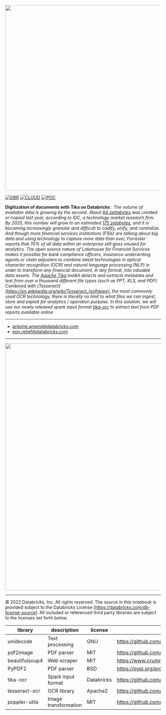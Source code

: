<img src=https://d1r5llqwmkrl74.cloudfront.net/notebooks/fs-lakehouse-logo.png width="600px">

[![DBR](https://img.shields.io/badge/DBR-11.3ML-red?logo=databricks&style=for-the-badge)](https://docs.databricks.com/release-notes/runtime/11.3ml.html)
[![CLOUD](https://img.shields.io/badge/CLOUD-ALL-blue?logo=googlecloud&style=for-the-badge)](https://databricks.com/try-databricks)
[![POC](https://img.shields.io/badge/POC-2_days-green?style=for-the-badge)](https://databricks.com/try-databricks)

**Digitization of documents with Tika on Databricks** : *The volume of available data is growing by the second. About [64 zettabytes](https://www.wsj.com/articles/how-to-understand-the-data-explosion-11638979214) was created or copied last year, according to IDC, a technology market research firm. By 2025, this number will grow to an estimated [175 zetabytes](https://www.statista.com/statistics/871513/worldwide-data-created/),  and it is becoming increasingly granular and difficult to codify, unify, and centralize. And though more financial services institutions (FSIs) are talking about big data and using technology to capture more data than ever, Forrester reports that 70% of all data within an enterprise still goes unused for analytics. The open source nature of Lakehouse for Financial Services makes it possible for bank compliance officers, insurance underwriting agents or claim adjusters to combine latest technologies in optical character recognition (OCR) and natural language processing (NLP) in order to transform any financial document, in any format, into valuable data assets. The [Apache Tika](https://tika.apache.org/) toolkit detects and extracts metadata and text from over a thousand different file types (such as PPT, XLS, and PDF). Combined with [Tesseract](https://en.wikipedia.org/wiki/Tesseract_(software), the most commonly used OCR technology, there is literally no limit to what files we can ingest, store and exploit for analytics / operation purpose. In this solution, we will use our newly released spark input format [tika-ocr](https://github.com/databrickslabs/tika-ocr) to extract text from PDF reports available online*
___

+ antoine.amend@databricks.com
+ eon.retief@databricks.com

___


<img src='https://raw.githubusercontent.com/databricks-industry-solutions/digitization-documents/master/images/reference_architecture.png' width=800>

___


&copy; 2022 Databricks, Inc. All rights reserved. The source in this notebook is provided subject to the Databricks License [https://databricks.com/db-license-source].  All included or referenced third party libraries are subject to the licenses set forth below.

| library                                | description             | license    | source                                              |
|----------------------------------------|-------------------------|------------|-----------------------------------------------------|
| unidecode                              | Text processing         | GNU        | https://github.com/avian2/unidecode                 |
| pdf2image                              | PDF parser              | MIT        | https://github.com/Belval/pdf2image                 |
| beautifulsoup4                         | Web scraper             | MIT        | https://www.crummy.com/software/BeautifulSoup/      |
| PyPDF2                                 | PDF parser              | BSD        | https://pypi.org/project/PyPDF2                     |
| tika-ocr                               | Spark input format      | Databricks | https://github.com/databrickslabs/tika-ocr          |
| tesseract-ocr                          | OCR library             | Apache2    | https://github.com/tesseract-ocr                    |
| poppler-utils                          | Image transformation    | MIT        | https://github.com/skmetaly/poppler-utils           |
